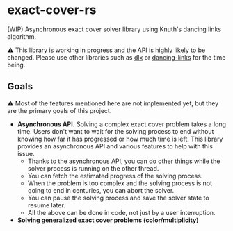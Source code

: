 # exact-cover-rs

(WIP) Asynchronous exact cover solver library using Knuth's dancing links algorithm.

⚠️ This library is working in progress and the API is highly likely to be changed. Please use other libraries such as [dlx](https://crates.io/crates/dlx) or [dancing-links](https://crates.io/crates/dancing-links) for the time being.

## Goals

⚠️ Most of the features mentioned here are not implemented yet, but they are the primary goals of this project.

- **Asynchronous API.** Solving a complex exact cover problem takes a long time. Users don't want to wait for the solving process to end without knowing how far it has progressed or how much time is left. This library provides an asynchronous API and various features to help with this issue.
    - Thanks to the asynchronous API, you can do other things while the solver process is running on the other thread.
    - You can fetch the estimated progress of the solving process.
    - When the problem is too complex and the solving process is not going to end in centuries, you can abort the solver.
    - You can pause the solving process and save the solver state to resume later.
    - All the above can be done in code, not just by a user interruption.
- **Solving generalized exact cover problems (color/multiplicity)**
